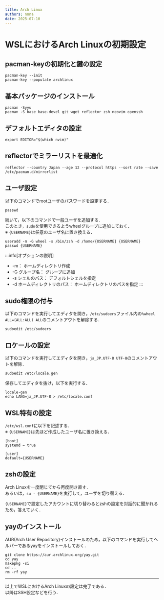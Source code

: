 ```yaml
---
title: Arch Linux
authors: nnna
date: 2025-07-10
---
```


# WSLにおけるArch Linuxの初期設定
## pacman-keyの初期化と鍵の設定
```
pacman-key --init
pacman-key --populate archlinux
```

## 基本パッケージのインストール
```
pacman -Syyu
pacman -S base base-devel git wget reflector zsh neovim openssh
```

## デフォルトエディタの設定
```
export EDITOR="$(which nvim)"
```

## reflectorでミラーリストを最適化
```
reflector --country Japan --age 12 --protocol https --sort rate --save /etc/pacman.d/mirrorlist
```

## ユーザ設定
以下のコマンドでrootユーザのパスワードを設定する．
```
passwd
```

続いて，以下のコマンドで一般ユーザを追加する．<br/>
このとき，`sudo`を使用できるようwheelグループに追加しておく．<br/>
※ `{USERNAME}`は任意のユーザ名に置き換える．
```
useradd -m -G wheel -s /bin/zsh -d /home/{USERNAME} {USERNAME}
passwd {USERNAME}
```
:::info[オプションの説明]
* -m： ホームディレクトリ作成
* -G グループ名： グループに追加
* -s シェルのパス： デフォルトシェルを指定
* -d ホームディレクトリのパス： ホームディレクトリのパスを指定
:::

## sudo権限の付与
以下のコマンドを実行してエディタを開き，`/etc/sudoers`ファイル内の`%wheel ALL=(ALL:ALL) ALL`のコメントアウトを解除する．
```
sudoedit /etc/sudoers
```

## ロケールの設定
以下のコマンドを実行してエディタを開き，`ja_JP.UTF-8 UTF-8`のコメントアウトを解除．
```
sudoedit /etc/locale.gen
```

保存してエディタを抜け，以下を実行する．
```
locale-gen
echo LANG=ja_JP.UTF-8 > /etc/locale.conf
```

## WSL特有の設定
`/etc/wsl.conf`に以下を記述する．<br/>
※ `{USERNAME}`は先ほど作成したユーザ名に置き換える．
```
[boot]
systemd = true

[user]
default={USERNAME}
```

## zshの設定
Arch Linuxを一度閉じてから再度開き直す．<br/>
あるいは，`su - {USERNAME}`を実行して，ユーザを切り替える．

`{USERNAME}`で設定したアカウントに切り替わるとzshの設定を対話的に聞かれるため，答えていく．

## yayのインストール
AUR(Arch User Repository)インストールのため，以下のコマンドを実行してヘルパーであるyayをインストールしておく．
```
git clone https://aur.archlinux.org/yay.git
cd yay
makepkg -si
cd ..
rm -rf yay
```

---

以上でWSLにおけるArch Linuxの設定は完了である．<br/>
以降はSSH設定などを行う．
